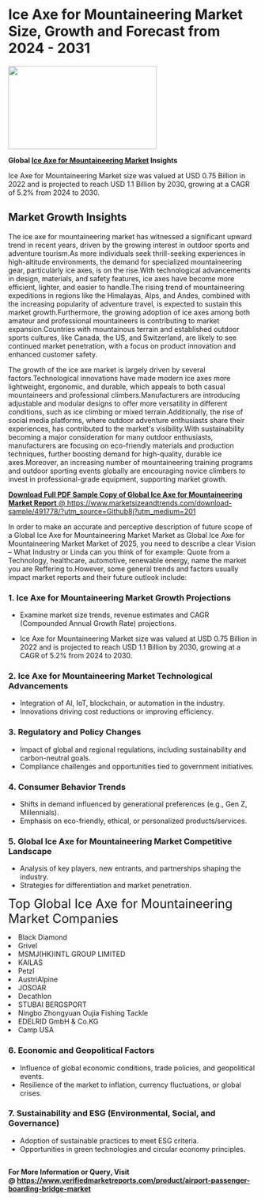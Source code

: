 <H1>Ice Axe for Mountaineering Market Size, Growth and Forecast from 2024 - 2031</H1><img class="aligncenter size-medium wp-image-584254" src="https://thirdeyenews.in/wp-content/uploads/2024/09/Global-Market-Research-300x168.jpeg" alt="" width="300" height="168" /><p><strong>Global&nbsp;<a href="https://www.marketsizeandtrends.com/download-sample/491778/?utm_source=Github8j?utm_medium=201">Ice Axe for Mountaineering Market</a> Insights</strong></p><p>Ice Axe for Mountaineering Market size was valued at USD 0.75 Billion in 2022 and is projected to reach USD 1.1 Billion by 2030, growing at a CAGR of 5.2% from 2024 to 2030.</p><p><h2>Market Growth Insights</h2> <p>The ice axe for mountaineering market has witnessed a significant upward trend in recent years, driven by the growing interest in outdoor sports and adventure tourism.As more individuals seek thrill-seeking experiences in high-altitude environments, the demand for specialized mountaineering gear, particularly ice axes, is on the rise.With technological advancements in design, materials, and safety features, ice axes have become more efficient, lighter, and easier to handle.The rising trend of mountaineering expeditions in regions like the Himalayas, Alps, and Andes, combined with the increasing popularity of adventure travel, is expected to sustain this market growth.Furthermore, the growing adoption of ice axes among both amateur and professional mountaineers is contributing to market expansion.Countries with mountainous terrain and established outdoor sports cultures, like Canada, the US, and Switzerland, are likely to see continued market penetration, with a focus on product innovation and enhanced customer safety.<a href="#"></a> </p> <p>The growth of the ice axe market is largely driven by several factors.Technological innovations have made modern ice axes more lightweight, ergonomic, and durable, which appeals to both casual mountaineers and professional climbers.Manufacturers are introducing adjustable and modular designs to offer more versatility in different conditions, such as ice climbing or mixed terrain.Additionally, the rise of social media platforms, where outdoor adventure enthusiasts share their experiences, has contributed to the market's visibility.With sustainability becoming a major consideration for many outdoor enthusiasts, manufacturers are focusing on eco-friendly materials and production techniques, further boosting demand for high-quality, durable ice axes.Moreover, an increasing number of mountaineering training programs and outdoor sporting events globally are encouraging novice climbers to invest in professional-grade equipment, supporting market growth.<p><a href="#"></p><p><span class=""><strong>Download Full PDF Sample Copy of Global Ice Axe for Mountaineering Market Report</strong> @ <a href="https://www.marketsizeandtrends.com/download-sample/491778/?utm_source=Github8j?utm_medium=201" target="_blank">https://www.marketsizeandtrends.com/download-sample/491778/?utm_source=Github8j?utm_medium=201</a></span></p><p>In order to make an accurate and perceptive description of future scope of a Global&nbsp;Ice Axe for Mountaineering Market Market as Global&nbsp;Ice Axe for Mountaineering Market Market of 2025, you need to describe a clear Vision &ndash; What Industry or Linda can you think of for example: Quote from a Technology, healthcare, automotive, renewable energy, name the market you are Reffering to.However, some general trends and factors usually impact market reports and their future outlook include:</p><h3>1.&nbsp;<strong>Ice Axe for Mountaineering Market Growth Projections</strong></h3><ul><li>Examine market size trends, revenue estimates and CAGR (Compounded Annual Growth Rate) projections.</li><li><p>Ice Axe for Mountaineering Market size was valued at USD 0.75 Billion in 2022 and is projected to reach USD 1.1 Billion by 2030, growing at a CAGR of 5.2% from 2024 to 2030.</p></li></ul><h3>2.&nbsp;<strong>Ice Axe for Mountaineering Market Technological Advancements</strong></h3><ul><li>Integration of AI, IoT, blockchain, or automation in the industry.</li><li>Innovations driving cost reductions or improving efficiency.</li></ul><h3>3.&nbsp;<strong>Regulatory and Policy Changes</strong></h3><ul><li>Impact of global and regional regulations, including sustainability and carbon-neutral goals.</li><li>Compliance challenges and opportunities tied to government initiatives.</li></ul><h3>4.&nbsp;<strong>Consumer Behavior Trends</strong></h3><ul><li>Shifts in demand influenced by generational preferences (e.g., Gen Z, Millennials).</li><li>Emphasis on eco-friendly, ethical, or personalized products/services.</li></ul><h3>5.&nbsp;<strong>Global Ice Axe for Mountaineering Market Competitive Landscape</strong></h3><ul><li>Analysis of key players, new entrants, and partnerships shaping the industry.</li><li>Strategies for differentiation and market penetration.</li></ul><p data-pm-slice="1 1 []"><span style="color: inherit; font-family: inherit; font-size: 25px;">Top Global Ice Axe for Mountaineering Market Companies</span></p><div class="" data-test-id=""><p><li>Black Diamond</li><li> Grivel</li><li> MSMJ(HK)INTL GROUP LIMITED</li><li> KAILAS</li><li> Petzl</li><li> AustriAlpine</li><li> JOSOAR</li><li> Decathlon</li><li> STUBAI BERGSPORT</li><li> Ningbo Zhongyuan Oujia Fishing Tackle</li><li> EDELRID GmbH & Co.KG</li><li> Camp USA</li></p></div><h3>6.&nbsp;<strong>Economic and Geopolitical Factors</strong></h3><ul><li>Influence of global economic conditions, trade policies, and geopolitical events.</li><li>Resilience of the market to inflation, currency fluctuations, or global crises.</li></ul><h3>7.&nbsp;<strong>Sustainability and ESG (Environmental, Social, and Governance)</strong></h3><ul><li>Adoption of sustainable practices to meet ESG criteria.</li><li>Opportunities in green technologies and circular economy principles.</li></ul><h2><strong style="font-size: 14px;">For More Information or Query, Visit @&nbsp;</strong><a style="background-color: #ffffff; font-size: 14px;" href="https://www.marketsizeandtrends.com/report/ice-axe-for-mountaineering-market/" target="_blank">https://www.verifiedmarketreports.com/product/airport-passenger-boarding-bridge-market</a></h2>